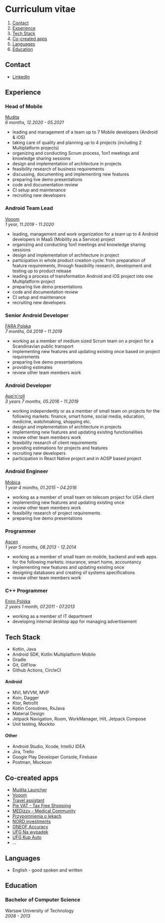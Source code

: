 
# Curriculum vitae

1. [Contact](#contact)
1. [Experience](#experience)
1. [Tech Stack](#tech-stack)
1. [Co-created apps](#co-created-apps)
1. [Languages](#languages)
1. [Education](#education)

## Contact

- [LinkedIn](https://www.linkedin.com/in/mariusz-d%C4%85browski-97818995/)

## Experience

### Head of Mobile
[Mudita](https://mudita.com/)  
*6 months, 12.2020 - 05.2021*
- leading and management of a team up to 7 Mobile developers (Android & iOS)
- taking care of quality and planning up to 4 projects (including 2 Multiplatform projects)
- organizing and conducting Scrum process, 1on1 meetings and knowledge sharing sessions
- design and implementation of architecture in projects
- feasibility research of business requirements
- discussing, documenting and implementing new features
- preparing live demo presentations
- code and documentation review
- CI setup and maintenance
- recruiting new developers

### Android Team Lead
[Vooom](https://vooom.pl/)  
*1 year, 11.2019 - 11.2020*
- leading, management and work organization for a team up to 4 Android developers in MaaS (Mobility as a Service) project
- organizing and conducting 1on1 meetings and knowledge sharing sessions
- design and implementation of architecture in project
- participation in whole product creation cycle: from preparation of feature requirements, through feasibility research, development and testing up to product release
- leading a process of transformation Android and iOS project into one Multiplatform project
- preparing live demo presentations
- code and documentation review
- CI setup and maintenance
- recruiting new developers

### Senior Android Developer
[FARA Polska](http://fara.no/en/)  
*7 months, 04.2019 – 11.2019*
- working as a member of medium sized Scrum team on a project for a Scandinavian public transport
- implementing new features and updating existing once based on project requirements
- preparing live demo presentations
- providing estimates
- review other team members work

### Android Developer
[App'n'roll](https://appnroll.com/)  
*3 years 7 months, 05.2016 – 11.2019*
- working independently or as a member of small team on projects for the following markets: finance, smart home, social media, education, medicine, watchmaking, shopping etc.
- design and implementation of architecture in projects
- implementing new features and updating existing functionalities
- review other team members work
- feasibility research of client requirements
- providing estimations for projects and features
- recruiting new developers
- participation in React Native project and in AOSP based project

### Android Engineer
[Mobica](https://mobica.com/)  
*1 year 4 months, 01.2015 – 04.2016*
- working as a member of small team on telecom project for USA client
- implementing new features and updating existing once
- review other team members work
- feasibility research of project requirements
- preparing live demo presentations

### Programmer
[Ascen](https://ascen.pl/)  
*1 year 5 months, 08.2013 - 12.2014*
- working as a member of small team on mobile, backend and web apps for the following markets: insurance, smart home, accountancy
- implementing new features and updating existing once
- designing databases and creating of systems specifications
- review other team members work

### C++ Programmer
[Eniro Polska](https://www.enirogroup.com/)  
*2 years 1 month, 07.2011 - 07.2013*
- working as a member of IT department
- developing internal desktop app for managing advertisement

## Tech Stack
- Kotlin, Java
- Android SDK, Kotlin Multiplatform Mobile
- Gradle
- Git, GitFlow
- Github Actions, CircleCI

#### Android
- MVI, MVVM, MVP
- Koin, Dagger
- Ktor, Retrofit
- Kotlin Coroutines, RxJava
- Material Design
- Jetpack Navigation, Room, WorkManager, Hilt, Jetpack Compose
- Unit testing, Mockito

#### Other
- Android Studio, Xcode, IntelliJ IDEA
- Jira, Trello
- Google Play Developer Console, Firebase
- Postman, Mockoon

## Co-created apps
- [Mudita Launcher](https://play.google.com/store/apps/details?id=com.mudita.launcher&gl=PL)
- [Vooom](https://play.google.com/store/apps/details?id=pl.vooom)
- [Travel assistant](https://play.google.com/store/apps/details?id=se.klt.travelassistant&hl=pl&gl=US)
- [Pie VAT - Tax Free Shopping](https://play.google.com/store/apps/details?id=io.piesystems.pie&hl=pl&gl=US)
- [MEDizzy - Medical Community](https://play.google.com/store/apps/details?id=com.medizzy.android&gl=PL)
- [Przypomnienia o lekach](https://play.google.com/store/apps/details?id=eu.smartpatient.mytherapy&gl=PL)
- [NORD.investments](https://play.google.com/store/apps/details?id=investments.nord)
- [ONEOF Accuracy](https://play.google.com/store/apps/details?id=com.appnroll.accuracy)
- [UFG Na wypadek](https://play.google.com/store/apps/details?id=pl.ascen.nawypadek.android)
- [UFG Kup Auto](https://play.google.com/store/apps/details?id=pl.ascen.kupauto.android)
- ...

## Languages
- English - good spoken and written

## Education

### Bachelor of Computer Science

Warsaw University of Technology  
*2008 - 2013*
